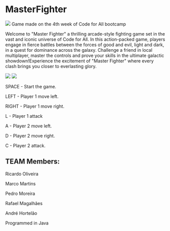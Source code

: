 # MasterFighter
<img src="https://img.itch.zone/aW1hZ2UvMjUzNDQwMi8xNTA4NjEwNC5wbmc=/original/jUGe9P.png">
Game made on the 4th week of Code for All bootcamp

Welcome to "Master Fighter" a thrilling arcade-style fighting game set in the vast and iconic universe of Code for All. In this action-packed game, players engage in fierce battles between the forces of good and evil, light and dark, in a quest for dominance across the galaxy. Challenge a friend in local multiplayer, master the controls and prove your skills in the ultimate galactic showdown!Experience the excitement of "Master Fighter" where every clash brings you closer to everlasting glory.

<img src="https://img.itch.zone/aW1hZ2UvMjUzNDQwMi8xNTA3NDM5NS5qcGc=/original/j7eHqY.jpg">
<img src="https://img.itch.zone/aW1hZ2UvMjUzNDQwMi8xNTA3NDQwMi5qcGc=/original/JayULm.jpg">

<p>SPACE - Start the game.</p>
<p>LEFT - Player 1 move left.</p>
<p>RIGHT - Player 1 move right.</p>
<p>L - Player 1 attack</p>
<p>A - Player 2 move left.</p>
<p>D - Player 2 move right.</p>
<p>C - Player 2 attack.</p>


<h2>TEAM Members:</h2>

<p>Ricardo Oliveira</p>
<p>Marco Martins</p>
<p>Pedro Moreira</p>
<p>Rafael Magalhães</p>
<p>André Hortelão</p>

Programmed in Java
